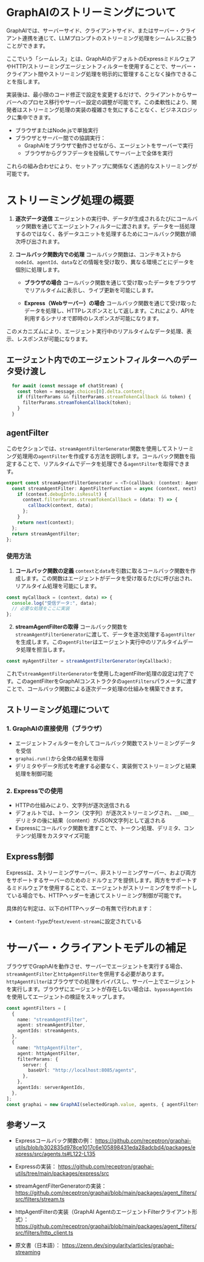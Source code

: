 # GraphAIのストリーミングについて

GraphAIでは、サーバーサイド、クライアントサイド、またはサーバー・クライアント連携を通じて、LLMプロンプトのストリーミング処理をシームレスに扱うことができます。

ここでいう「シームレス」とは、GraphAIのデフォルトのExpressミドルウェアやHTTP/ストリーミングエージェントフィルターを使用することで、サーバー・クライアント間やストリーミング処理を明示的に管理することなく操作できることを指します。

実装後は、最小限のコード修正で設定を変更するだけで、クライアントからサーバーへのプロセス移行やサーバー設定の調整が可能です。この柔軟性により、開発者はストリーミング処理の実装の複雑さを気にすることなく、ビジネスロジックに集中できます。

- ブラウザまたはNode.jsで単独実行
- ブラウザとサーバー間での協調実行：
  - GraphAIをブラウザで動作させながら、エージェントをサーバーで実行
  - ブラウザからグラフデータを投稿してサーバー上で全体を実行

これらの組み合わせにより、セットアップに関係なく透過的なストリーミングが可能です。

# ストリーミング処理の概要

1. **逐次データ送信**
   エージェントの実行中、データが生成されるたびにコールバック関数を通じてエージェントフィルターに渡されます。データを一括処理するのではなく、各データユニットを処理するためにコールバック関数が順次呼び出されます。

2. **コールバック関数内での処理**
   コールバック関数は、コンテキストから`nodeId`、`agentId`、`data`などの情報を受け取り、異なる環境ごとにデータを個別に処理します。

   - **ブラウザの場合**
     コールバック関数を通じて受け取ったデータをブラウザでリアルタイムに表示し、ライブ更新を可能にします。

   - **Express（Webサーバー）の場合**
     コールバック関数を通じて受け取ったデータを処理し、HTTPレスポンスとして返します。これにより、APIを利用するシナリオで即時のレスポンスが可能になります。

このメカニズムにより、エージェント実行中のリアルタイムなデータ処理、表示、レスポンスが可能になります。

## エージェント内でのエージェントフィルターへのデータ受け渡し

```typescript
  for await (const message of chatStream) {
    const token = message.choices[0].delta.content;
    if (filterParams && filterParams.streamTokenCallback && token) {
      filterParams.streamTokenCallback(token);
    }
  }
```

## agentFilter

このセクションでは、`streamAgentFilterGenerator`関数を使用してストリーミング処理用の`agentFilter`を作成する方法を説明します。コールバック関数を指定することで、リアルタイムでデータを処理できる`agentFilter`を取得できます。

```typescript
export const streamAgentFilterGenerator = <T>(callback: (context: AgentFunctionContext, data: T) => void) => {
  const streamAgentFilter: AgentFilterFunction = async (context, next) => {
    if (context.debugInfo.isResult) {
      context.filterParams.streamTokenCallback = (data: T) => {
        callback(context, data);
      };
    }
    return next(context);
  };
  return streamAgentFilter;
};
```

### 使用方法

1. **コールバック関数の定義**
   `context`と`data`を引数に取るコールバック関数を作成します。この関数はエージェントがデータを受け取るたびに呼び出され、リアルタイム処理を可能にします。

```typescript
const myCallback = (context, data) => {
  console.log("受信データ:", data);
  // 必要な処理をここに実装
};
```

2. **streamAgentFilterの取得**
   コールバック関数を`streamAgentFilterGenerator`に渡して、データを逐次処理する`agentFilter`を生成します。この`agentFilter`はエージェント実行中のリアルタイムデータ処理を担当します。

```typescript
const myAgentFilter = streamAgentFilterGenerator(myCallback);
```

これで`streamAgentFilterGenerator`を使用したagentFilter処理の設定は完了です。このagentFilterをGraphAIコンストラクタの`agentFilters`パラメータに渡すことで、コールバック関数による逐次データ処理の仕組みを構築できます。

## ストリーミング処理について

### 1. GraphAIの直接使用（ブラウザ）

- エージェントフィルターを介してコールバック関数でストリーミングデータを受信
- `graphai.run()`から全体の結果を取得
- デリミタやデータ形式を考慮する必要なく、実装側でストリーミングと結果処理を制御可能

### 2. Expressでの使用

- HTTPの仕組みにより、文字列が逐次送信される
- デフォルトでは、トークン（文字列）が逐次ストリーミングされ、`__END__`デリミタの後に結果（content）がJSON文字列として返される
- Expressにコールバック関数を渡すことで、トークン処理、デリミタ、コンテンツ処理をカスタマイズ可能

## Express制御

Expressは、ストリーミングサーバー、非ストリーミングサーバー、および両方をサポートするサーバーのためのミドルウェアを提供します。両方をサポートするミドルウェアを使用することで、エージェントがストリーミングをサポートしている場合でも、HTTPヘッダーを通じてストリーミング制御が可能です。

具体的な判定は、以下のHTTPヘッダーの有無で行われます：

- `Content-Type`が`text/event-stream`に設定されている

# サーバー・クライアントモデルの補足

ブラウザでGraphAIを動作させ、サーバーでエージェントを実行する場合、`streamAgentFilter`と`httpAgentFilter`を併用する必要があります。`httpAgentFilter`はブラウザでの処理をバイパスし、サーバー上でエージェントを実行します。ブラウザにエージェントが存在しない場合は、`bypassAgentIds`を使用してエージェントの検証をスキップします。

```typescript
const agentFilters = [
  {
    name: "streamAgentFilter",
    agent: streamAgentFilter,
    agentIds: streamAgents,
  },
  {
    name: "httpAgentFilter",
    agent: httpAgentFilter,
    filterParams: {
      server: {
        baseUrl: "http://localhost:8085/agents",
      },
    },
    agentIds: serverAgentIds,
  },
];
const graphai = new GraphAI(selectedGraph.value, agents, { agentFilters, bypassAgentIds: serverAgentIds });
```

## 参考ソース

- Expressコールバック関数の例：
  https://github.com/receptron/graphai-utils/blob/b302835d978ce1017c6e105898431eda28adcbd4/packages/express/src/agents.ts#L122-L135

- Expressの実装：
  https://github.com/receptron/graphai-utils/tree/main/packages/express/src

- streamAgentFilterGeneratorの実装：
  https://github.com/receptron/graphai/blob/main/packages/agent_filters/src/filters/stream.ts

- httpAgentFilterの実装（GraphAI AgentのエージェントFilterクライアント形式）：
  https://github.com/receptron/graphai/blob/main/packages/agent_filters/src/filters/http_client.ts

- 原文書（日本語）：
  https://zenn.dev/singularity/articles/graphai-streaming
